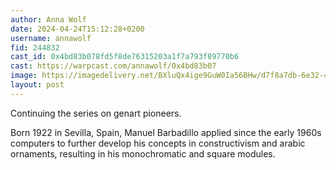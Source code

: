 ```yaml
---
author: Anna Wolf
date: 2024-04-24T15:12:28+0200
username: annawolf
fid: 244832
cast_id: 0x4bd83b078fd5f8de76315203a1f7a793f89770b6
cast: https://warpcast.com/annawolf/0x4bd83b07
image: https://imagedelivery.net/BXluQx4ige9GuW0Ia56BHw/d7f8a7db-6e32-400c-5f81-cd5e797cb200/original
layout: post
---
```

Continuing the series on genart pioneers.  
  
Born 1922 in Sevilla, Spain, Manuel Barbadillo applied since the early 1960s computers to further develop his concepts in constructivism and arabic ornaments, resulting in his monochromatic and square modules.  

<img src='https://imagedelivery.net/BXluQx4ige9GuW0Ia56BHw/d7f8a7db-6e32-400c-5f81-cd5e797cb200/original' alt='' referrerpolicy='no-referrer'/>